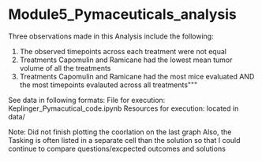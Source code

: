 # Module5_Pymaceuticals_analysis

Three observations made in this Analysis include the following:
1. The observed timepoints across each treatment were not equal
2. Treatments Capomulin and Ramicane had the lowest mean tumor volume of all the treatments 
3. Treatments Capomulin and Ramicane had the most mice evaluated AND the most timepoints evalauted across all treatments"""

See data in following formats:
File for execution: Keplinger_Pymacutical_code.ipynb
Resources for execution: located in data/

Note: Did not finish plotting the coorlation on the last graph
Also, the Tasking is often listed in a separate cell than the solution so that I could continue to compare questions/excpected outcomes and solutions

